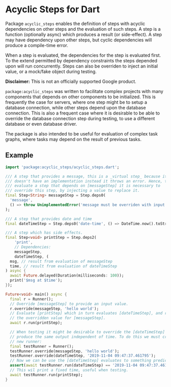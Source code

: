 Acyclic Steps for Dart
======================

Package `acyclic_steps` enables the definition of steps with acyclic
dependencies on other steps and the evaluation of such steps. A step is a
function (optionally async) which produces a result (or side-effect).
A step may have dependency upon other steps, but cyclic dependencies will
produce a compile-time error.

When a step is evaluated, the dependencies for the step is evaluated first.
To the extend permitted by dependency constraints the steps depended upon will
run concurrently. Steps can also be overriden to inject an initial value, or
a mock/fake object during testing.

**Disclaimer:** This is not an officially supported Google product.

`package:acyclic_steps` was written to facilitate complex projects with many
components that depends on other components to be initialized. This is
frequently the case for servers, where one step might be to setup a database
connection, while other steps depend upon the database connection. This is also
a frequent case where it is desirable to be able to override the database
connection step during testing, to use a different database or even database
driver.

The package is also intended to be useful for evaluation of complex task graphs,
where tasks may depend on the result of previous tasks.

## Example

```dart
import 'package:acyclic_steps/acyclic_steps.dart';

/// A step that provides a message, this is a _virtual step_ because it
/// doesn't have an implementation instead it throws an error. Hence, to
/// evaluate a step that depends on [messageStep] it is necessary to
/// override this step, by injecting a value to replace it.
final Step<String> messageStep = Step.deps0(
  'message',
  () => throw UnimplementedError('message must be overriden with input'),
);

/// A step that provides date and time
final dateTimeStep = Step.deps0('date-time', () => DateTime.now().toString());

/// A step which has side effects.
final Step<void> printStep = Step.deps2(
    'print',
    // Dependencies:
    messageStep,
    dateTimeStep, (
  msg, // result from evaluation of messageStep
  time, // result from evaluation of dateTimeStep
) async {
  await Future.delayed(Duration(milliseconds: 100));
  print('$msg at $time');
});

Future<void> main() async {
  final r = Runner();
  // Override [messageStep] to provide an input value.
  r.override(messageStep, 'hello world');
  // Evaluate [printStep] which in turn evaluates [dateTimeStep], and re-uses
  // the overridden value for [messageStep].
  await r.run(printStep);

  // When testing it might be desirable to override the [dateTimeStep] to
  // produce the same output independent of time. To do this we must create a
  // new runner:
  final testRunner = Runner();
  testRunner.override(messageStep, 'hello world');
  testRunner.override(dateTimeStep, '2019-11-04 09:47:37.461795');
  // Now we can be use the [dateTimeStep] evaluates to something predictable
  assert(await testRunner.run(dateTimeStep) == '2019-11-04 09:47:37.461795');
  // This wil print a fixed time, useful when testing.
  await testRunner.run(printStep);
}
```
